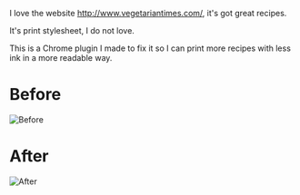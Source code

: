 I love the website http://www.vegetariantimes.com/, it's got great recipes.

It's print stylesheet, I do not love.

This is a Chrome plugin I made to fix it so I can print more recipes with less ink in a more readable way.

# Before

![Before](http://static.velvetcache.org/drop/github/vegetarian-times-print/before.png)

# After

![After](http://static.velvetcache.org/drop/github/vegetarian-times-print/after.png)

